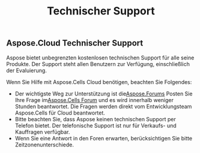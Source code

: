 ﻿---
title: Technischer Support
second_title: Aspose.Cells Cloud Documen
type: docs
url: /de/technical-support/
description: Aspose.Cells Cloud unterstützt Excel zum Erstellen, Konvertieren, Zusammenführen, Aufteilen, Schützen, inneren Objektvorgang usw
weight: 80
---
## **Aspose.Cloud Technischer Support**
Aspose bietet unbegrenzten kostenlosen technischen Support für alle seine Produkte. Der Support steht allen Benutzern zur Verfügung, einschließlich der Evaluierung.

Wenn Sie Hilfe mit Aspose.Cells Cloud benötigen, beachten Sie Folgendes:

-  Der wichtigste Weg zur Unterstützung ist die[Aspose.Forums](http://forum.aspose.cloud/) Posten Sie Ihre Frage im[Aspose.Cells Forum](https://forum.aspose.cloud/c/cells) und es wird innerhalb weniger Stunden beantwortet. Die Fragen werden direkt vom Entwicklungsteam Aspose.Cells für Cloud beantwortet.
- Bitte beachten Sie, dass Aspose keinen technischen Support per Telefon bietet. Der telefonische Support ist nur für Verkaufs- und Kauffragen verfügbar.
- Wenn Sie eine Antwort in den Foren erwarten, berücksichtigen Sie bitte Zeitzonenunterschiede.


